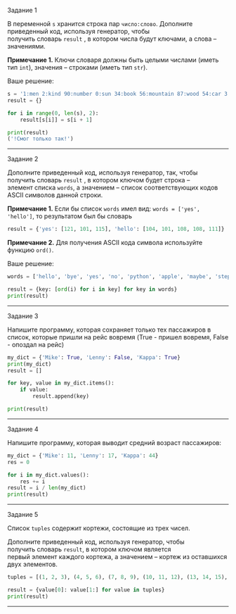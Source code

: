 Задание 1

В переменной `s` хранится строка пар `число:слово`. Дополните приведенный код, используя генератор, чтобы получить словарь `result` , в котором числа будут ключами, а слова – значениями.

**Примечание 1.** Ключи словаря должны быть целыми числами (иметь тип `int`), значения – строками (иметь тип `str`).

Ваше решение:

```python
s = '1:men 2:kind 90:number 0:sun 34:book 56:mountain 87:wood 54:car 3:island 88:power 7:box 17:star 101:ice'.split(':')
result = {}

for i in range(0, len(s), 2):
    result[s[i]] = s[i + 1]

print(result)
('!Смог только так!')
```

---

Задание 2

Дополните приведенный код, используя генератор, так, чтобы получить словарь `result` , в котором ключом будет строка – элемент списка `words`, а значением – список соответствующих кодов ASCII символов данной строки.

**Примечание 1.** Если бы список `words` имел вид: `words = ['yes', 'hello']`, то результатом был бы словарь

```python
result = {'yes': [121, 101, 115], 'hello': [104, 101, 108, 108, 111]}
```

**Примечание 2.** Для получения ASCII кода символа используйте функцию `ord()`.

Ваше решение:

```python
words = ['hello', 'bye', 'yes', 'no', 'python', 'apple', 'maybe', 'stepik', 'beegeek']

result = {key: [ord(i) for i in key] for key in words}
print(result)
```

---

Задание 3

Напишите программу, которая сохраняет только тех пассажиров в список, которые пришли на рейс вовремя (True - пришел вовремя, False - опоздал на рейс)

```python
my_dict = {'Mike': True, 'Lenny': False, 'Kappa': True}
print(my_dict)
result = []

for key, value in my_dict.items():
    if value:
        result.append(key)

print(result)
```
---

Задание 4

Напишите программу, которая выводит средний возраст пассажиров:

```python
my_dict = {'Mike': 11, 'Lenny': 17, 'Kappa': 44}
res = 0

for i in my_dict.values():
    res += i
result = i / len(my_dict)
print(result)
```

---

Задание 5

Список `tuples` содержит кортежи, состоящие из трех чисел.

Дополните приведенный код, используя генератор, чтобы получить словарь `result`, в котором ключом является первый элемент каждого кортежа, а значением – кортеж из оставшихся двух элементов.



```python
tuples = [(1, 2, 3), (4, 5, 6), (7, 8, 9), (10, 11, 12), (13, 14, 15), (16, 17, 18), (19, 20, 21), (22, 23, 24), (25, 26, 27), (28, 29, 30), (31, 32, 33), (34, 35, 36)]

result = {value[0]: value[1:] for value in tuples}
print(result)


```



---


